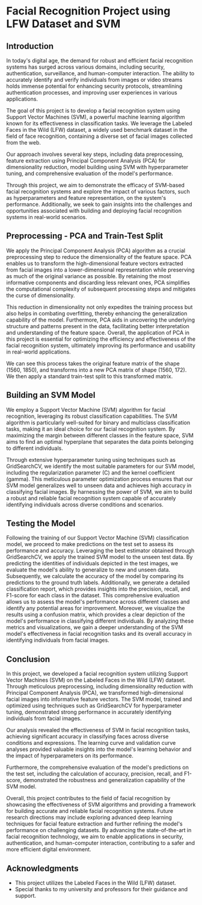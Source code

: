 # Facial Recognition Project using LFW Dataset and SVM

## Introduction
In today's digital age, the demand for robust and efficient facial recognition systems has surged across various domains, including security, authentication, surveillance, and human-computer interaction. The ability to accurately identify and verify individuals from images or video streams holds immense potential for enhancing security protocols, streamlining authentication processes, and improving user experiences in various applications.

The goal of this project is to develop a facial recognition system using Support Vector Machines (SVM), a powerful machine learning algorithm known for its effectiveness in classification tasks. We leverage the Labeled Faces in the Wild (LFW) dataset, a widely used benchmark dataset in the field of face recognition, containing a diverse set of facial images collected from the web.

Our approach involves several key steps, including data preprocessing, feature extraction using Principal Component Analysis (PCA) for dimensionality reduction, model building using SVM with hyperparameter tuning, and comprehensive evaluation of the model's performance.

Through this project, we aim to demonstrate the efficacy of SVM-based facial recognition systems and explore the impact of various factors, such as hyperparameters and feature representation, on the system's performance. Additionally, we seek to gain insights into the challenges and opportunities associated with building and deploying facial recognition systems in real-world scenarios.

## Preprocessing - PCA and Train-Test Split
We apply the Principal Component Analysis (PCA) algorithm as a crucial preprocessing step to reduce the dimensionality of the feature space. PCA enables us to transform the high-dimensional feature vectors extracted from facial images into a lower-dimensional representation while preserving as much of the original variance as possible. By retaining the most informative components and discarding less relevant ones, PCA simplifies the computational complexity of subsequent processing steps and mitigates the curse of dimensionality.

This reduction in dimensionality not only expedites the training process but also helps in combating overfitting, thereby enhancing the generalization capability of the model. Furthermore, PCA aids in uncovering the underlying structure and patterns present in the data, facilitating better interpretation and understanding of the feature space. Overall, the application of PCA in this project is essential for optimizing the efficiency and effectiveness of the facial recognition system, ultimately improving its performance and usability in real-world applications.

We can see this process takes the original feature matrix of the shape (1560, 1850), and transforms into a new PCA matrix of shape (1560, 172). We then apply a standard train-test split to this transformed matrix.

## Building an SVM Model
We employ a Support Vector Machine (SVM) algorithm for facial recognition, leveraging its robust classification capabilities. The SVM algorithm is particularly well-suited for binary and multiclass classification tasks, making it an ideal choice for our facial recognition system. By maximizing the margin between different classes in the feature space, SVM aims to find an optimal hyperplane that separates the data points belonging to different individuals.

Through extensive hyperparameter tuning using techniques such as GridSearchCV, we identify the most suitable parameters for our SVM model, including the regularization parameter (C) and the kernel coefficient (gamma). This meticulous parameter optimization process ensures that our SVM model generalizes well to unseen data and achieves high accuracy in classifying facial images. By harnessing the power of SVM, we aim to build a robust and reliable facial recognition system capable of accurately identifying individuals across diverse conditions and scenarios.

## Testing the Model
Following the training of our Support Vector Machine (SVM) classification model, we proceed to make predictions on the test set to assess its performance and accuracy. Leveraging the best estimator obtained through GridSearchCV, we apply the trained SVM model to the unseen test data. By predicting the identities of individuals depicted in the test images, we evaluate the model's ability to generalize to new and unseen data. Subsequently, we calculate the accuracy of the model by comparing its predictions to the ground truth labels. Additionally, we generate a detailed classification report, which provides insights into the precision, recall, and F1-score for each class in the dataset. This comprehensive evaluation allows us to assess the model's performance across different classes and identify any potential areas for improvement. Moreover, we visualize the results using a confusion matrix, which provides a clear depiction of the model's performance in classifying different individuals. By analyzing these metrics and visualizations, we gain a deeper understanding of the SVM model's effectiveness in facial recognition tasks and its overall accuracy in identifying individuals from facial images.

## Conclusion
In this project, we developed a facial recognition system utilizing Support Vector Machines (SVM) on the Labeled Faces in the Wild (LFW) dataset. Through meticulous preprocessing, including dimensionality reduction with Principal Component Analysis (PCA), we transformed high-dimensional facial images into informative feature vectors. The SVM model, trained and optimized using techniques such as GridSearchCV for hyperparameter tuning, demonstrated strong performance in accurately identifying individuals from facial images.

Our analysis revealed the effectiveness of SVM in facial recognition tasks, achieving significant accuracy in classifying faces across diverse conditions and expressions. The learning curve and validation curve analyses provided valuable insights into the model's learning behavior and the impact of hyperparameters on its performance.

Furthermore, the comprehensive evaluation of the model's predictions on the test set, including the calculation of accuracy, precision, recall, and F1-score, demonstrated the robustness and generalization capability of the SVM model.

Overall, this project contributes to the field of facial recognition by showcasing the effectiveness of SVM algorithms and providing a framework for building accurate and reliable facial recognition systems. Future research directions may include exploring advanced deep learning techniques for facial feature extraction and further refining the model's performance on challenging datasets. By advancing the state-of-the-art in facial recognition technology, we aim to enable applications in security, authentication, and human-computer interaction, contributing to a safer and more efficient digital environment.


## Acknowledgments
- This project utilizes the Labeled Faces in the Wild (LFW) dataset.
- Special thanks to my university and professors for their guidance and support.
